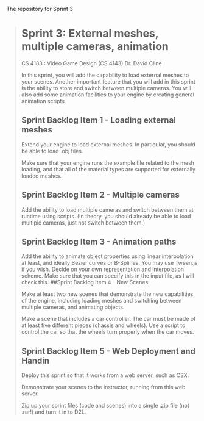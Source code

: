 The repository for Sprint 3

> # Sprint 3: External meshes, multiple cameras, animation
>
> CS 4183 : Video Game Design (CS 4143) 
> Dr. David Cline
>
> In this sprint, you will add the capability to load external meshes to your scenes. Another important feature that you will add in this sprint is the ability to store and switch between multiple cameras. You will also add some animation facilities to your engine by creating general animation scripts.
>
> ## Sprint Backlog Item 1 - Loading external meshes
>
> Extend your engine to load external meshes. In particular, you should be able to load .obj files.
>
> Make sure that your engine runs the example file related to the mesh loading, and that all of the material types are supported for externally loaded meshes.
>
> ## Sprint Backlog Item 2 - Multiple cameras
>
> Add the ability to load multiple cameras and switch between them at runtime using scripts. (In theory, you should already be able to load multiple cameras, just not switch between them.)
> ## Sprint Backlog Item 3 - Animation paths
>
> Add the ability to animate object properties using linear interpolation at least, and ideally Bezier curves or B-Splines. You may use Tween.js if you wish. Decide on your own representation and interpolation scheme. Make sure that you can specify this in the input file, as I will check this.
> ##Sprint Backlog Item 4 - New Scenes
>
> Make at least two new scenes that demonstrate the new capabilities of the engine, including loading meshes and switching between multiple cameras, and animating objects.
>
> Make a scene that includes a car controller. The car must be made of at least five different pieces (chassis and wheels). Use a script to control the car so that the wheels turn properly when the car moves.
>
> ## Sprint Backlog Item 5 - Web Deployment and Handin
>
> Deploy this sprint so that it works from a web server, such as CSX.
>
> Demonstrate your scenes to the instructor, running from this web server.
>
> Zip up your sprint files (code and scenes) into a single .zip file (not .rar!) and turn it in to D2L.
